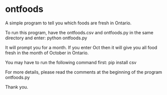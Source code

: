 # ontfoods
A simple program to tell you which foods are fresh in Ontario.

To run this program, have the ontfoods.csv and ontfoods.py in the same directory and enter: python ontfoods.py

It will prompt you for a month. If you enter Oct then it will give you all food fresh in the month of October in Ontario.

You may have to run the following command first: pip install csv

For more details, please read the comments at the beginning of the program ontfoods.py

Thank you.
